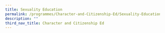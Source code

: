 ```yaml
---
title: Sexuality Education
permalink: /programmes/Character-and-Citizenship-Ed/Sexuality-Education
description: ""
third_nav_title: Character and Citizenship Ed
---
```

